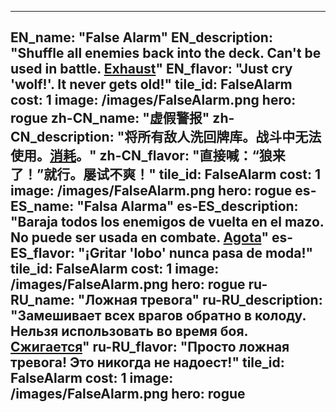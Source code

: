 ---

EN_name: "False Alarm"
EN_description: "Shuffle all enemies back into the deck. Can't be used in battle. <u>Exhaust</u>"
EN_flavor: "Just cry 'wolf!'. It never gets old!"
tile_id: FalseAlarm
cost: 1
image: /images/FalseAlarm.png
hero: rogue
zh-CN_name: "虚假警报"
zh-CN_description: "将所有敌人洗回牌库。战斗中无法使用。<u>消耗</u>。"
zh-CN_flavor: "直接喊：“狼来了！”就行。屡试不爽！"
tile_id: FalseAlarm
cost: 1
image: /images/FalseAlarm.png
hero: rogue
es-ES_name: "Falsa Alarma"
es-ES_description: "Baraja todos los enemigos de vuelta en el mazo. No puede ser usada en combate. <u>Agota</u>"
es-ES_flavor: "¡Gritar 'lobo' nunca pasa de moda!"
tile_id: FalseAlarm
cost: 1
image: /images/FalseAlarm.png
hero: rogue
ru-RU_name: "Ложная тревога"
ru-RU_description: "Замешивает всех врагов обратно в колоду. Нельзя использовать во время боя. <u>Сжигается</u>"
ru-RU_flavor: "Просто ложная тревога! Это никогда не надоест!"
tile_id: FalseAlarm
cost: 1
image: /images/FalseAlarm.png
hero: rogue
---